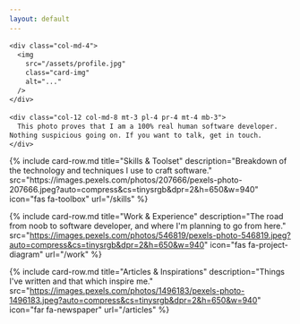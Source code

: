 ```yaml
---
layout: default
---
```


<div class="col-12 col-md-6">

  <div class="row mb-3">

    <div class="col-md-4">
      <img
        src="/assets/profile.jpg"
        class="card-img"
        alt="..."
      />
    </div>

    <div class="col-12 col-md-8 mt-3 pl-4 pr-4 mt-4 mb-3">
      This photo proves that I am a 100% real human software developer. Nothing suspicious going on. If you want to talk, get in touch.
    </div>
  </div>

</div>

<div class="col-12 col-md-6">
  {% include
     card-row.md
     title="Skills & Toolset"
     description="Breakdown of the technology and techniques I use to craft software."
     src="https://images.pexels.com/photos/207666/pexels-photo-207666.jpeg?auto=compress&cs=tinysrgb&dpr=2&h=650&w=940"
     icon="fas fa-toolbox"
     url="/skills"
  %}

  {% include
     card-row.md
     title="Work & Experience"
     description="The road from noob to software developer, and where I'm planning to go from here."
     src="https://images.pexels.com/photos/546819/pexels-photo-546819.jpeg?auto=compress&cs=tinysrgb&dpr=2&h=650&w=940"
     icon="fas fa-project-diagram"
     url="/work"
  %}

  {% include
     card-row.md
     title="Articles & Inspirations"
     description="Things I've written and that which inspire me."
     src="https://images.pexels.com/photos/1496183/pexels-photo-1496183.jpeg?auto=compress&cs=tinysrgb&dpr=2&h=650&w=940"
     icon="far fa-newspaper"
     url="/articles"
  %}
</div>
